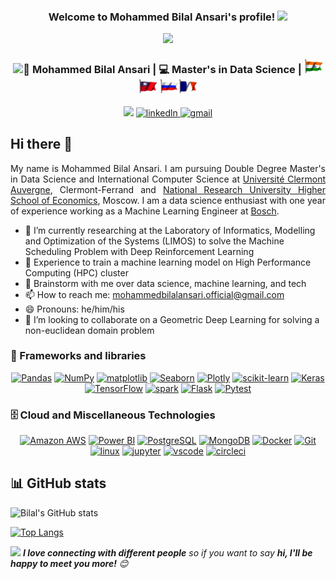 
<h3 align="center">
  Welcome to Mohammed Bilal Ansari's profile!
  <img src="https://media.giphy.com/media/hvRJCLFzcasrR4ia7z/giphy.gif" width="28">
</h3>

<!-- Typing SVG by DenverCoder1 - https://github.com/DenverCoder1/readme-typing-svg -->
<p align="center">
  <a href="https://github.com/DenverCoder1/readme-typing-svg"><img src="https://readme-typing-svg.herokuapp.com/?lines=Data%20Science%20Enthusiast;Always%20learning%20new%20things;Master's%20in%20Data%20Science&font=Fira%20Code&center=true&width=440&height=45&color=f75c7e&vCenter=true&size=22"></a>
</p>


<div align="center">
<h3><img src="https://media.giphy.com/media/WUlplcMpOCEmTGBtBW/giphy.gif" width="30">🤵 Mohammed Bilal Ansari | 💻 Master's in Data Science | <img src="img\india.gif" width="30"><img src="img\taiwan.gif" width="30"> <img src="img\russia.gif" width="30"><img src="img\france.gif" width="30"></h3>
</div>
<p align="center">
<a target="_blank" href="https://bilalsp.github.io"><img src="https://img.shields.io/badge/-WEB-FF4088?style=for-the-badge&logo=Hugo&logoColor=white"></img></a>
<a href="https://www.linkedin.com/in/mohammedbilalansari/">
<img alt='linkedln', src="https://img.shields.io/badge/LinkedIn-0077B5?style=for-the-badge&logo=linkedin&logoColor=white">
<a href="mailto: mohammedbilalansari.official@gmail.com">
<img alt='gmail', src="https://img.shields.io/badge/Gmail-D14836?style=for-the-badge&logo=gmail&logoColor=white">
</a>
</p>

## Hi there 👋
<p style="text-align:justify">
My name is Mohammed Bilal Ansari. I am pursuing Double Degree Master's in Data Science and International Computer Science at <a href='https://www.uca.fr'>Université Clermont Auvergne</a>, Clermont-Ferrand and <a href='https://www.hse.ru/en/'>National Research University Higher School of Economics</a>, Moscow. I am a data science enthusiast with one year of experience working as a Machine Learning Engineer at <a href='https://www.bosch.com'>Bosch</a>.
</p>

- 🔭 I’m currently researching at the Laboratory of Informatics, Modelling and Optimization of the Systems (LIMOS) to solve the Machine Scheduling Problem with Deep Reinforcement Learning
- 💼 Experience to train a machine learning model on High Performance Computing (HPC) cluster 
- 💬 Brainstorm with me over data science, machine learning, and tech
- 📫 How to reach me: mohammedbilalansari.official@gmail.com
- 😄 Pronouns: he/him/his
- 👯 I’m looking to collaborate on a Geometric Deep Learning for solving a non-euclidean domain problem
<!-- - 📝 [Resume](https://rusty-sj.github.io/media/Rashmi_Jadhav.pdf) -->


### 🧰 Frameworks and libraries
<p align="center">
<a href="#"><img alt="Pandas" src="https://img.shields.io/badge/Pandas-150458.svg?logo=pandas&logoColor=white"></a>
<a href="#"><img alt="NumPy" src="https://img.shields.io/badge/Numpy-013243.svg?logo=numpy&logoColor=white"></a>
<a href="#"><img alt="matplotlib" src="https://img.shields.io/badge/-Matplotlib-7952B3.svg?logo=matplotlib&logoColor=white"></a>
<a href="#"><img alt="Seaborn" src="https://img.shields.io/badge/Seaborn-D00000.svg?logo=Seaborn&logoColor=white"></a>
<a href="#"><img alt="Plotly" src="https://img.shields.io/badge/Plotly-3F4F75.svg?logo=Plotly&logoColor=white"></a>
<a href="#"><img alt="scikit-learn" src="https://img.shields.io/badge/Scikit-learn-F7931E.svg?logo=scikit-learn&logoColor=white"></a>
<a href="#"><img alt="Keras" src="https://img.shields.io/badge/Keras-D00000.svg?logo=Keras&logoColor=white"></a>
<a href="#"><img alt="TensorFlow" src="https://img.shields.io/badge/TensorFlow-FF6F00.svg?logo=TensorFlow&logoColor=white"></a>
<a href="#"><img alt="spark" src="https://img.shields.io/badge/Apache%20Spark-E25A1C.svg?logo=ApacheSpark&logoColor=white"></a>
<a href="#"><img alt="Flask" src="https://img.shields.io/badge/Flask-999999.svg?logo=Flask&logoColor=white"></a>
<a href="#"><img alt="Pytest" src="https://img.shields.io/badge/Pytest-0A9EDC.svg?logo=Pytest&logoColor=white"></a>
</p>

### 🗄️ Cloud and Miscellaneous Technologies
<p align="center">
<a href="#"><img alt="Amazon AWS" src ="https://img.shields.io/badge/Amazon%20AWS-232F3E.svg?logo=Amazon%20AWS&logoColor=white"></a>
<a href="#"><img alt="Power BI" src ="https://img.shields.io/badge/Power%20BI-F2C811.svg?logo=Power%20BI&logoColor=white"></a>
<a href="#"><img alt="PostgreSQL" src ="https://img.shields.io/badge/PostgreSQL-316192.svg?logo=postgresql&logoColor=white"></a>
<a href="#"><img alt="MongoDB" src ="https://img.shields.io/badge/MongoDB-4ea94b.svg?logo=mongodb&logoColor=white"></a>
<a href="#"><img alt="Docker" src ="https://img.shields.io/badge/Docker-2496ED.svg?logo=Docker&logoColor=white"></a>
<a href="#"><img alt="Git" src ="https://img.shields.io/badge/Git-F05032.svg?logo=Git&logoColor=white"></a>
<a href="#"><img alt="linux" src ="https://img.shields.io/badge/Linux-FCC624.svg?logo=Linux&logoColor=white"></a>
<a href="#"><img alt="jupyter" src ="https://img.shields.io/badge/Jupyter-F37626.svg?logo=Jupyter&logoColor=white"></a>
<a href="#"><img alt="vscode" src ="https://img.shields.io/badge/Visual%20Studio%20Code-007ACC.svg?logo=Visual%20Studio%20Code&logoColor=white"></a>
<a href="#"><img alt="circleci" src ="https://img.shields.io/badge/CircleCI-343434.svg?logo=CircleCI&logoColor=white"></a>
</p>

## 📊 GitHub stats
![Bilal's GitHub stats](https://github-readme-stats.vercel.app/api?username=bilalsp&show_icons=true&count_private=true)

[![Top Langs](https://github-readme-stats.vercel.app/api/top-langs/?username=bilalsp&hide=jupyter%20notebook)](https://github.com/anuraghazra/github-readme-stats)


<img src="https://media.giphy.com/media/LnQjpWaON8nhr21vNW/giphy.gif" width="60"> <em><b>I love connecting with different people</b> so if you want to say <b>hi, I'll be happy to meet you more!</b> 😊</em>

